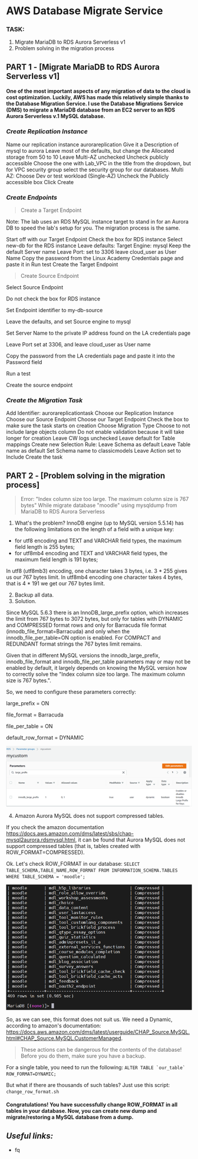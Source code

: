 # AWS Database Migrate Service
### TASK: 
1. Migrate MariaDB to RDS Aurora Serverless v1
2. Problem solving in the migration process

## PART 1 - [Migrate MariaDB to RDS Aurora Serverless v1]

#### One of the most important aspects of any migration of data to the cloud is cost optimization. Luckily, AWS has made this relatively simple thanks to the Database Migration Service. I use the Database Migrations Service (DMS) to migrate a MariaDB database from an EC2 server to an RDS Aurora Serverless v.1 MySQL database.

### _Create Replication Instance_

Name our replication instance aurorareplication
Give it a Description of mysql to aurora
Leave most of the defaults, but change the Allocated storage from 50 to 10
Leave Multi-AZ unchecked
Uncheck publicly accessible
Choose the one with Lab_VPC in the title from the dropdown, but for VPC security group select the security group for our databases.
Multi AZ: Choose Dev or test workload (Single-AZ)
Uncheck the Publicly accessible box
Click Create

### _Create Endpoints_
> Create a Target Endpoint
 
Note: The lab uses an RDS MySQL instance target to stand in for an Aurora DB to speed the lab's setup for you. The migration process is the same.

Start off with our Target Endpoint
Check the box for RDS instance
Select new-db for the RDS instance
Leave defaults:
Target Engine: mysql
Keep the default Server name
Leave Port: set to 3306
leave cloud_user as User Name
Copy the password from the Linux Academy Credentials page and paste it in
Run test
Create the Target Endpoint

> Create Source Endpoint

Select Source Endpoint

Do not check the box for RDS instance

Set Endpoint identifier to my-db-source

Leave the defaults, and set Source engine to mysql

Set Server Name to the private IP address found on the LA credentials page

Leave Port set at 3306, and leave cloud_user as User name

Copy the password from the LA credentials page and paste it into the Password field

Run a test

Create the source endpoint

### _Create the Migration Task_

Add Identifier: aurorareplicationtask
Choose our Replication Instance
Choose our Source Endpoint
Choose our Target Endpoint
Check the box to make sure the task starts on creation
Choose Migration Type
Choose to not include large objects column
Do not enable validation because it will take longer for creation
Leave CW logs unchecked
Leave default for Table mappings
Create new Selection Rule:
Leave Schema as default
Leave Table name as default
Set Schema name to classicmodels
Leave Action set to Include
Create the task


## PART 2 - [Problem solving in the migration process]

> Error: "Index column size too large. The maximum column size is 767 bytes" While migrate database "moodle" using mysqldump from MariaDB to RDS Aurora Serverless

1. What's the problem?
InnoDB engine (up to MySQL version 5.5.14) has the following limitations on the length of a field with a unique key:
- for utf8 encoding and TEXT and VARCHAR field types, the maximum field length is 255 bytes;
- for utf8mb4 encoding and TEXT and VARCHAR field types, the maximum field length is 191 bytes;

In utf8 (utf8mb3) encoding, one character takes 3 bytes, i.e. 3 * 255 gives us our 767 bytes limit.
In utf8mb4 encoding one character takes 4 bytes, that is 4 * 191 we get our 767 bytes limit.

2. Backup all data.
3. Solution.

Since MySQL 5.6.3 there is an InnoDB_large_prefix option, which increases the limit from 767 bytes to 3072 bytes, but only for tables with DYNAMIC and COMPRESSED format rows and only for Barracuda file format (innodb_file_format=Barracuda) and only when the innodb_file_per_table=ON option is enabled. For COMPACT and REDUNDANT format strings the 767 bytes limit remains.

Given that in different MySQL versions the innodb_large_prefix, innodb_file_format and innodb_file_per_table parameters may or may not be enabled by default, it largely depends on knowing the MySQL version how to correctly solve the "Index column size too large. The maximum column size is 767 bytes.".

So, we need to configure these parameters correctly:

large_prefix = ON

file_format = Barracuda

file_per_table = ON

default_row_format = DYNAMIC

<img src ='Screenshots/Parameter_group.png'>

4. Amazon Aurora MySQL does not support compressed tables.

If you check the amazon documentation https://docs.aws.amazon.com/dms/latest/sbs/chap-mysql2aurora.rdsmysql.html, it can be found that Aurora MySQL does not support compressed tables (that is, tables created with ROW_FORMAT=COMPRESSED).

Ok. Let's check ROW_FORMAT in our database: 
`SELECT TABLE_SCHEMA,TABLE_NAME,ROW_FORMAT FROM INFORMATION_SCHEMA.TABLES WHERE TABLE_SCHEMA = 'moodle';`

<img src ='Screenshots/check_ROW_FORMAT.png'>

So, as we can see, this format does not suit us. We need a Dynamic, according to amazon's documentation: https://docs.aws.amazon.com/dms/latest/userguide/CHAP_Source.MySQL.html#CHAP_Source.MySQL.CustomerManaged.

> These actions can be dangerous for the contents of the database! Before you do them, make sure you have a backup.

For a single table, you need to run the following: 
```ALTER TABLE `our_table` ROW_FORMAT=DYNAMIC;```

But what if there are thousands of such tables?
Just use this script: `change_row_format.sh`


#### Congratulations! You have successfully change ROW_FORMAT in all tables in your database. Now, you can create new dump and migrate/restoring a MySQL database from a dump.


## _Useful links:_
- fq
 